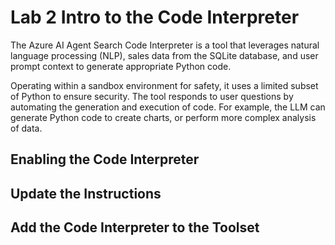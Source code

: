 # Lab 2 Intro to the Code Interpreter

The Azure AI Agent Search Code Interpreter is a tool that leverages natural language processing (NLP), sales data from the SQLite database, and user prompt context to generate appropriate Python code.

Operating within a sandbox environment for safety, it uses a limited subset of Python to ensure security. The tool responds to user questions by automating the generation and execution of code. For example, the LLM can generate Python code to create charts, or perform more complex analysis of data.

## Enabling the Code Interpreter

## Update the Instructions

## Add the Code Interpreter to the Toolset
